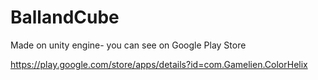 # BallandCube

Made on unity engine- you can see on Google Play Store

https://play.google.com/store/apps/details?id=com.Gamelien.ColorHelix

